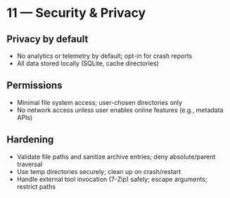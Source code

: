 # 11 — Security & Privacy

## Privacy by default
- No analytics or telemetry by default; opt-in for crash reports
- All data stored locally (SQLite, cache directories)

## Permissions
- Minimal file system access; user-chosen directories only
- No network access unless user enables online features (e.g., metadata APIs)

## Hardening
- Validate file paths and sanitize archive entries; deny absolute/parent traversal
- Use temp directories securely; clean up on crash/restart
- Handle external tool invocation (7-Zip) safely; escape arguments; restrict paths
